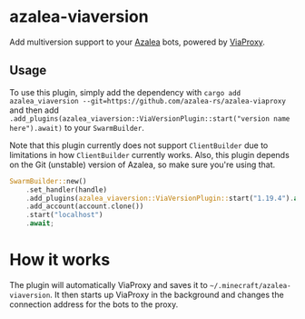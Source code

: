 # azalea-viaversion

Add multiversion support to your [Azalea](https://github.com/mat-1/azalea) bots, powered by [ViaProxy](https://github.com/ViaVersion/ViaProxy).

## Usage

To use this plugin, simply add the dependency with `cargo add azalea_viaversion --git=https://github.com/azalea-rs/azalea-viaproxy` and then add `.add_plugins(azalea_viaversion::ViaVersionPlugin::start("version name here").await)` to your `SwarmBuilder`.

Note that this plugin currently does not support `ClientBuilder` due to limitations in how `ClientBuilder` currently works.
Also, this plugin depends on the Git (unstable) version of Azalea, so make sure you're using that.

```rs
SwarmBuilder::new()
    .set_handler(handle)
    .add_plugins(azalea_viaversion::ViaVersionPlugin::start("1.19.4").await)
    .add_account(account.clone())
    .start("localhost")
    .await;
```

# How it works

The plugin will automatically ViaProxy and saves it to `~/.minecraft/azalea-viaversion`. It then starts up ViaProxy in the background and changes the connection address for the bots to the proxy.

